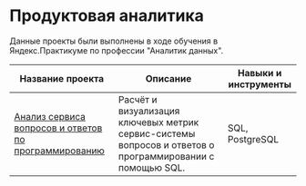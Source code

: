 # Продуктовая аналитика

Данные проекты были выполнены в ходе обучения в Яндекс.Практикуме по профессии "Аналитик данных".

| Название проекта | Описание | Навыки и инструменты |
|------------------|----------|----------------------|
| [Анализ сервиса вопросов и ответов по программированию](https://github.com/AleksandraSeleznewa/product_analyst/tree/775a61c9503b10ca7d8132fd59218a71a6917a86/SQL) | Расчёт и визуализация ключевых метрик сервис-системы вопросов и ответов о программировании с помощью SQL. | SQL, PostgreSQL |

